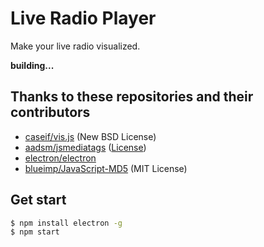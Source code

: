 # Live Radio Player

Make your live radio visualized.

**building...**

## Thanks to these repositories and their contributors

- [caseif/vis.js](https://github.com/caseif/vis.js) (New BSD License)
- [aadsm/jsmediatags](https://github.com/aadsm/jsmediatags) ([License](https://github.com/aadsm/jsmediatags/blob/master/LICENSE.md))
- [electron/electron](https://github.com/electron/electron)
- [blueimp/JavaScript-MD5](https://github.com/blueimp/JavaScript-MD5) (MIT License)

## Get start

```bash
$ npm install electron -g
$ npm start
```
